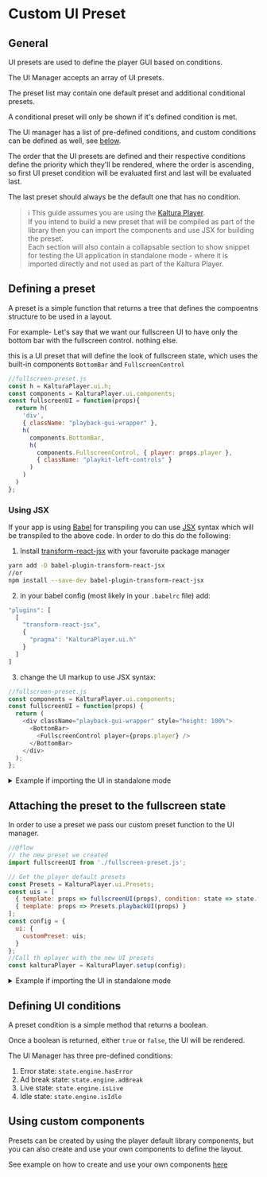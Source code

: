 # Custom UI Preset

## General

UI presets are used to define the player GUI based on conditions.

The UI Manager accepts an array of UI presets.

The preset list may contain one default preset and additional conditional presets.

A conditional preset will only be shown if it's defined condition is met.

The UI manager has a list of pre-defined conditions, and custom conditions can be defined as well, see [below](#defining-ui-conditions).

The order that the UI presets are defined and their respective conditions define the priority which they'll be rendered, where the order is ascending, so first UI preset condition will be evaluated first and last will be evaluated last.

The last preset should always be the default one that has no condition.

> :information_source:
> This guide assumes you are using the [Kaltura Player].</br>
> If you intend to build a new preset that will be compiled as part of the library then you can import the components and use JSX for building the preset.</br>
> Each section will also contain a collapsable section to show snippet for testing the UI application in standalone mode - where it is imported directly and not used as part of the Kaltura Player.

[kaltura player]: https://github.com/kaltura/kaltura-player-js/

## Defining a preset

A preset is a simple function that returns a tree that defines the compoentns structure to be used in a layout.

For example- Let's say that we want our fullscreen UI to have only the bottom bar with the fullscreen control. nothing else.

this is a UI preset that will define the look of fullscreen state, which uses the built-in components `BottomBar` and `FullscreenControl`

```javascript
//fullscreen-preset.js
const h = KalturaPlayer.ui.h;
const components = KalturaPlayer.ui.components;
const fullscreenUI = function(props){
  return h(
    'div',
    { className: "playback-gui-wrapper" },
    h(
      components.BottomBar,
      h(
        components.FullscreenControl, { player: props.player },
        { className: "playkit-left-controls" }
      )
    )
  )
};
```

### Using JSX

If your app is using [Babel] for transpiling you can use [JSX] syntax which will be transpiled to the above code.
In order to do this do the following:

1.  Install [transform-react-jsx](https://www.npmjs.com/package/babel-plugin-transform-react-jsx) with your favoruite package manager

```bash
yarn add -D babel-plugin-transform-react-jsx
//or
npm install --save-dev babel-plugin-transform-react-jsx
```

2.  in your babel config (most likely in your `.babelrc` file) add:

```javascript
"plugins": [
  [
    "transform-react-jsx",
    {
      "pragma": "KalturaPlayer.ui.h"
    }
  ]
]
```

3.  change the UI markup to use JSX syntax:

```javascript
//fullscreen-preset.js
const components = KalturaPlayer.ui.components;
const fullscreenUI = function(props) {
  return (
    <div className="playback-gui-wrapper" style="height: 100%">
      <BottomBar>
        <FullscreenControl player={props.player} />
      </BottomBar>
    </div>
  );
};
```

[jsx]: https://reactjs.org/docs/jsx-in-depth.html
[babel]: http://babeljs.io/

<details>
  <summary>Example if importing the UI in standalone mode</summary>

```javascript
//fullscreen-preset.js
//@flow
import { h, BottomBar, FullscreenControl  } from 'playkit-js-ui';

export default function fullscreenUI(props: any) {
return (
<div className='playback-gui-wrapper' style='height: 100%'>
<BottomBar>
<FullscreenControl player={props.player} />
</BottomBar>
</div>
)
}

````
</details>

## Attaching the preset to the fullscreen state
In order to use a preset we pass our custom preset function to the UI manager.

```javascript
//@flow
// the new preset we created
import fullscreenUI from './fullscreen-preset.js';

// Get the player default presets
const Presets = KalturaPlayer.ui.Presets;
const uis = [
  { template: props => fullscreenUI(props), condition: state => state.fullscreen.fullscreen },
  { template: props => Presets.playbackUI(props) }
];
const config = {
  ui: {
    customPreset: uis;
  }
};
//Call th eplayer with the new UI presets
const kalturaPlayer = KalturaPlayer.setup(config);
````

<details>
  <summary>Example if importing the UI in standalone mode</summary>

```javascript
//@flow
import { default as PlaykitUI, Presets } from 'playkit-js-ui';

// the new preset we created
import fullscreenUI from './fullscreen-preset.js';

function buildUI(player: Player, config: Object): void {
const uis = [
{ template: props => fullscreenUI(props), condition: state => state.fullscreen.fullscreen },
{ template: props => Presets.playbackUI(props) }
];

let playerUIManager = new PlaykitUI(player, config);
playerUIManager.buildCustomUI(uis);
}

```
</details>

## Defining UI conditions
A preset condition is a simple method that returns a boolean.

Once a boolean is returned, either `true` or `false`, the UI will be rendered.

The UI Manager has three pre-defined conditions:
1. Error state: `state.engine.hasError`
2. Ad break state: `state.engine.adBreak`
3. Live state: `state.engine.isLive`
4. Idle state: `state.engine.isIdle`

## Using custom components
Presets can be created by using the player default library components, but you can also create and use your own components to define the layout.

See example on how to create and use your own components [here](create-ui-component.md)
```
